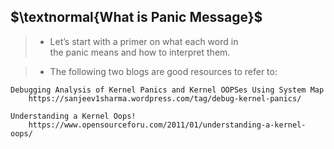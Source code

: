 ## $\textnormal{What is Panic Message}$

> - Let’s start with a primer on what each word in <br />
    the panic means and how to interpret them.

> - The following two blogs are good resources to refer to:

```plaintext
Debugging Analysis of Kernel Panics and Kernel OOPSes Using System Map
    https://sanjeev1sharma.wordpress.com/tag/debug-kernel-panics/

Understanding a Kernel Oops!
    https://www.opensourceforu.com/2011/01/understanding-a-kernel-oops/
```
